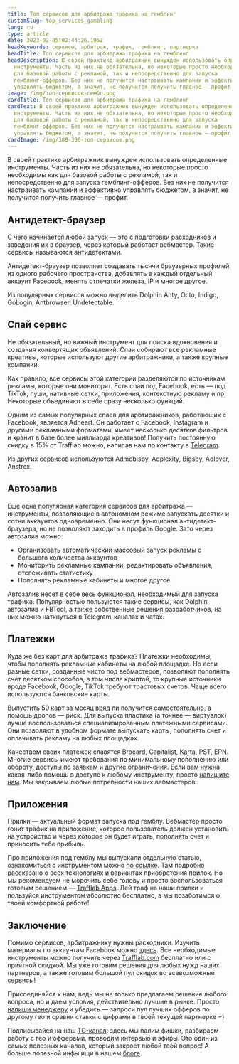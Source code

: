 ```yaml
---
title: Топ сервисов для арбитража трафика на гемблинг
customSlug: top_services_gambling
lang: ru
type: article
date: 2023-02-05T02:44:26.195Z
headKeywords: сервисы, арбитраж, трафик, гемблинг, партнерка
headTitle: Топ сервисов для арбитража трафика на гемблинг
headDescription: В своей практике арбитражник вынужден использовать определенные
  инструменты. Часть из них не обязательна, но некоторые просто необходимы как
  для базовой работы с рекламой, так и непосредственно для запуска
  гемблинг-офферов. Без них не получится настраивать кампании и эффективно
  управлять бюджетом, а значит, не получится получить главное — профит.
image: /img/топ-сервисов-гембл.png
cardTitle: Топ сервисов для арбитража трафика на гемблинг
cardText: В своей практике арбитражник вынужден использовать определенные
  инструменты. Часть из них не обязательна, но некоторые просто необходимы как
  для базовой работы с рекламой, так и непосредственно для запуска
  гемблинг-офферов. Без них не получится настраивать кампании и эффективно
  управлять бюджетом, а значит, не получится получить главное — профит.
cardImage: /img/380-390-топ-сервисов.png
---
```

В своей практике арбитражник вынужден использовать определенные инструменты. Часть из них не обязательна, но некоторые просто необходимы как для базовой работы с рекламой, так и непосредственно для запуска гемблинг-офферов. Без них не получится настраивать кампании и эффективно управлять бюджетом, а значит, не получится получить главное — профит.

## Антидетект-браузер

С чего начинается любой запуск — это с подготовки расходников и заведения их в браузер, через который работает вебмастер. Такие сервисы называются антидетектами.

Антидетект-браузер позволяет создавать тысячи браузерных профилей из одного рабочего пространства, добавлять в каждый отдельный аккаунт Facebook, менять отпечатки железа, IP и многое другое. 

Из популярных сервисов можно выделить Dolphin Anty, Octo, Indigo, GoLogin, Antbrowser, Undetectable.

## Спай сервис

Не обязательный, но важный инструмент для поиска вдохновения и создания конвертящих объявлений. Спаи собирают все рекламные креативы, которые используют другие арбитражники, а также крупные компании. 

Как правило, все сервисы этой категории разделяются по источникам рекламы, которые они мониторят. Есть спаи под Facebook, есть — под TikTok, пуши, нативные сетки, приложения, контекстную рекламу и пр. Некоторые объединяют в себе сразу несколько функций.

Одним из самых популярных спаев для арбтиражников, работающих с Facebook, является Adheart. Он работает с Facebook, Instagram и другими рекламными форматами, имеет несколько десятков фильтров и хранит в базе более миллиарда креативов! Получить постоянную скидку в 15% от Trafflab можно, написав нам по контакту в [Telegram](http://t.me/nikita_trafflab).

Из других сервисов используются Admobispy, Adplexity, Bigspy, Adlover, Anstrex.

## Автозалив

Еще одна популярная категория сервисов для арбитража — инструменты, позволяющие в автономном режиме запускать десятки и сотни аккаунтов одновременно. Они несут функционал антидетект-браузера, но не позволяют заходить в профиль Google. Зато через автозалив можно:

* Организовать автоматический массовый запуск рекламы с большого количества аккаунтов
* Мониторить рекламные кампании, редактировать объявления, отслеживать статистику
* Пополнять рекламные кабинеты и многое другое

Автозалив несет в себе весь функционал, необходимый для запуска трафика. Популярностью пользуются такие сервисы, как Dolphin автозалив и FBTool, а также собственные решения разработчиков, на них можно наткнуться в Telegram-каналах и чатах.

## Платежки

Куда же без карт для арбитража трафика? Платежки необходимы, чтобы пополнять рекламные кабинеты на любой площадке. Но если разные сетки, созданные чисто под вебмастеров, позволяют пополнять счет десятком способов, в том числе криптой, то крупные источники вроде Facebook, Google, TikTok требуют трастовых счетов. Чаще всего используются банковские карты.

Выпустить 50 карт за месяц вряд ли получится самостоятельно, а помощь дропов — риск. Для выпуска пластика (а точнее — виртуалок) лучше воспользоваться специализированным платежными сервисами. Они позволяют в удобном формате выпускать карты, пополнять счет и оплачивать рекламу на любых площадках.

Качеством своих платежек славятся Brocard, Capitalist, Karta, PST, EPN. Многие сервисы имеют требования по минимальному пополнению или обороту, доступы по заявкам и другие ограничения. Если вам нужна какая-либо помощь в доступе к любому инструменту, просто [напишите нам](http://t.me/nikita_trafflab). Мы закрываем любые потребности наших вебмастеров!

## Приложения

Прилки — актуальный формат запуска под гемблу. Вебмастер просто гонит трафик на приложение, которое пользователь должен установить на устройство и через которое он будет играть, пополнять счет и приносить тебе прибыль.

Про приложения под гемблу мы выпускали отдельную статью, ознакомиться с инструментом можно [по ссылке](https://trafflab.com/ru/blog/webview_apps_for_gambling/). Там подробно рассказано о всех технологиях и вариантах приобретения прилок. Но мы рекомендуем не морочить себе голову и просто воспользоваться готовым решением — [Trafflab Apps](http://trafflab_apps_bot). Лей траф на наши прилки и пользуйся инструментом абсолютно бесплатно, а мы позаботимся о твоей комфортной работе!

## Заключение

Помимо сервисов, арбитражнику нужны расходники. Изучить материалы по аккаунтам Facebook можно [здесь](https://trafflab.com/ru/blog/bitva_fb_accauntov_za_1_ili_za_50/). Все необходимые инструменты можно получить через [Trafflab.com](http://trafflab.com) бесплатно или с приятной скидкой. Мы уже готовим решения для любых нужд наших партнеров, а также готовим большой пул скидок во всевозможные сервисы!

Присоединяйся к нам, ведь мы не только предлагаем решение любого вопроса, но и даем условия, действительно лучшие в рынке. Просто [напиши менеджеру](https://t.me/trafflab_cpa) и убедись — запроси пул лучших офферов по другому гео и сравни ставки с цифрами в твоей текущей партнерке =)

Подписывайся на наш [TG-канал](https://t.me/+4nBg-V0hR8lhN2Nk): здесь мы палим фишки, разбираем работу с гео и офферами, проводим интервью и эфиры. Это один из самых полезных каналов, который закроет любой твой вопрос! А больше полезной инфы ищи в нашем [блоге](https://trafflab.com/ru/blog/).